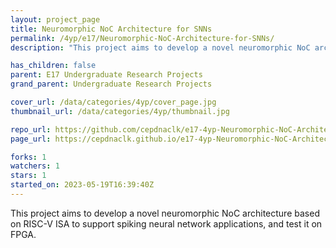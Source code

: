 ```yaml
---
layout: project_page
title: Neuromorphic NoC Architecture for SNNs
permalink: /4yp/e17/Neuromorphic-NoC-Architecture-for-SNNs/
description: "This project aims to develop a novel neuromorphic NoC architecture based on RISC-V ISA to support spiking neural network applications, and test it on FPGA."

has_children: false
parent: E17 Undergraduate Research Projects
grand_parent: Undergraduate Research Projects

cover_url: /data/categories/4yp/cover_page.jpg
thumbnail_url: /data/categories/4yp/thumbnail.jpg

repo_url: https://github.com/cepdnaclk/e17-4yp-Neuromorphic-NoC-Architecture-for-SNNs
page_url: https://cepdnaclk.github.io/e17-4yp-Neuromorphic-NoC-Architecture-for-SNNs

forks: 1
watchers: 1
stars: 1
started_on: 2023-05-19T16:39:40Z
---
```

This project aims to develop a novel neuromorphic NoC architecture based on RISC-V ISA to support spiking neural network applications, and test it on FPGA.

